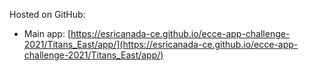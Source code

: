 Hosted on GitHub:

- Main app: [https://esricanada-ce.github.io/ecce-app-challenge-2021/Titans_East/app/](https://esricanada-ce.github.io/ecce-app-challenge-2021/Titans_East/app/)
